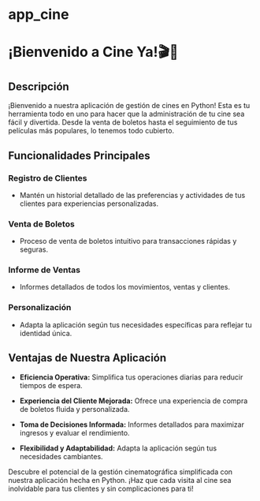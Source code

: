 # app_cine
# **¡Bienvenido a Cine Ya!🎬🍿**

## Descripción

¡Bienvenido a nuestra aplicación de gestión de cines en Python! Esta es tu herramienta todo en uno para hacer que la administración de tu cine sea fácil y divertida. Desde la venta de boletos hasta el seguimiento de tus películas más populares, lo tenemos todo cubierto.

## Funcionalidades Principales

### Registro de Clientes
- Mantén un historial detallado de las preferencias y actividades de tus clientes para experiencias personalizadas.

### Venta de Boletos
- Proceso de venta de boletos intuitivo para transacciones rápidas y seguras.

### Informe de Ventas
- Informes detallados de todos los movimientos, ventas y clientes.
  
### Personalización
- Adapta la aplicación según tus necesidades específicas para reflejar tu identidad única.

## Ventajas de Nuestra Aplicación

- **Eficiencia Operativa:** Simplifica tus operaciones diarias para reducir tiempos de espera.
  
- **Experiencia del Cliente Mejorada:** Ofrece una experiencia de compra de boletos fluida y personalizada.
  
- **Toma de Decisiones Informada:** Informes detallados para maximizar ingresos y evaluar el rendimiento.
  
- **Flexibilidad y Adaptabilidad:** Adapta la aplicación según tus necesidades cambiantes.

Descubre el potencial de la gestión cinematográfica simplificada con nuestra aplicación hecha en Python. ¡Haz que cada visita al cine sea inolvidable para tus clientes y sin complicaciones para ti!

